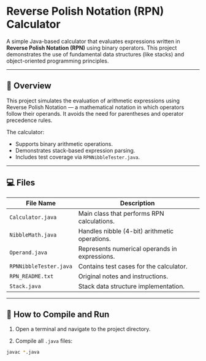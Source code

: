 # Reverse Polish Notation (RPN) Calculator

A simple Java-based calculator that evaluates expressions written in **Reverse Polish Notation (RPN)** using binary operators. This project demonstrates the use of fundamental data structures (like stacks) and object-oriented programming principles.

---

## 📄 Overview

This project simulates the evaluation of arithmetic expressions using Reverse Polish Notation — a mathematical notation in which operators follow their operands. It avoids the need for parentheses and operator precedence rules.

The calculator:
- Supports binary arithmetic operations.
- Demonstrates stack-based expression parsing.
- Includes test coverage via `RPNNibbleTester.java`.

---

## 💻 Files

| File Name            | Description                                |
|----------------------|--------------------------------------------|
| `Calculator.java`     | Main class that performs RPN calculations. |
| `NibbleMath.java`     | Handles nibble (4-bit) arithmetic operations. |
| `Operand.java`        | Represents numerical operands in expressions. |
| `RPNNibbleTester.java`| Contains test cases for the calculator.    |
| `RPN_README.txt`      | Original notes and instructions.          |
| `Stack.java`          | Stack data structure implementation.       |

---

## 🚀 How to Compile and Run

1. Open a terminal and navigate to the project directory.

2. Compile all `.java` files:
```bash
javac *.java
